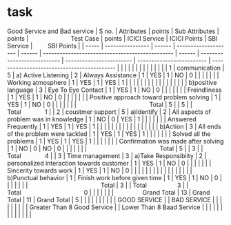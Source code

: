 # task
Good Service and Bad service
| S no. | Attributes       | points | Sub Attributes       | points |                         Test Case               | points | ICICI Service               | ICICI Points            | SBI Service               |         SBI Points                          |
| ----- | ---------------- | ------ | -------------------- | ------ | ----------------------------------------------- | ------ | --------------------------- | ------------------------ | ------------------------- | ------------------------------------------- |
|       |                  |        |                      |        |                                                 |        |                             |                          |                           |                                             |
| 1     | communication    | 5      | a) Active Listening  | 2      | Always Assistance                               | 1      | YES                         | 1                        | NO                        | 0                                           |
|       |                  |        |                      |        | Working atmosphere                              | 1      | YES                         | 1                        | YES                       | 1                                           |
|       |                  |        |                      |        |                                                 |        |                             |                          |                           |                                             |
|       |                  |        | b)positive language  | 3      | Eye To Eye Contact                              | 1      | YES                         | 1                        | NO                        | 0                                           |
|       |                  |        |                      |        | Freindliness                                    | 1      | YES                         | 1                        | NO                        | 0                                           |
|       |                  |        |                      |        | Positive approach toward problem solving        | 1      | YES                         | 1                        | NO                        | 0                                           |
|       |                  |        |                      |        |                                           Total | 5      |                             | 5                        |                           | Total              1                        |
| 2     | coustmer support | 5      | a)Identify           | 2      | All aspects of problem was in knowledge         | 1      | NO                          | 0                        | YES                       | 1                                           |
|       |                  |        |                      |        | Answered Frequently                             | 1      | YES                         | 1                        | YES                       | 1                                           |
|       |                  |        |                      |        |                                                 |        |                             |                          |                           |                                             |
|       |                  |        | b)Action             | 3      | All ends of the problem were tackled            | 1      | YES                         | 1                        | YES                       | 1                                           |
|       |                  |        |                      |        | Solved all the problems                         | 1      | YES                         | 1                        | YES                       | 1                                           |
|       |                  |        |                      |        | Confirmation was made after solving             | 1      | NO                          | 0                        | NO                        | 0                                           |
|       |                  |        |                      |        |                                           Total | 5      |                             | 3                        |                           | Total              4                        |
| 3     | Time management  | 3      | a)Take Responsibiity | 2      | personalized interaction towards customer       | 1      | YES                         | 1                        | NO                        | 0                                           |
|       |                  |        |                      |        | Sincerity towards work                          | 1      | YES                         | 1                        | NO                        | 0                                           |
|       |                  |        |                      |        |                                                 |        |                             |                          |                           |                                             |
|       |                  |        | b)Punctual behavior  | 1      | Finish work before given time                   | 1      | YES                         | 1                        | NO                        | 0                                           |
|       |                  |        |                      |        |                                           Total | 3      |                             | Total                  3 |                           | Total                                     0 |
|       |                  |        |                      |        |                 Grand Total                     | 13     | Grand Total                 | 11                       | Grand Total               | 5                                           |
|       |                  |        |                      |        |                                                 |        |                             | GOOD SERVICE             |                           | BAD SERVICE                                 |
|       |                  |        |                      |        |                                                 |        | Greater Than 8 Good Service |                          | Lower Than 8 Baad Service |
|       |                  |        |                      |        |                                                 |        |                             |                          |                           |                                             |
